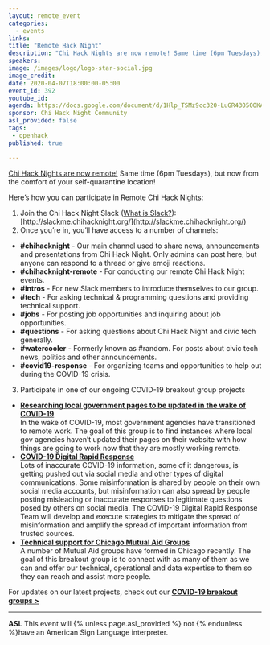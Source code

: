 ```yaml
---
layout: remote_event
categories:
  - events
links: 
title: "Remote Hack Night"
description: "Chi Hack Nights are now remote! Same time (6pm Tuesdays), but now from the comfort of your self-quarantine location! Join our Slack to participate in Remote Chi Hack Nights! We are also organizing teams to provide technincal assistance to people and groups during the COVID-19 outbreak."
speakers:
image: /images/logo/logo-star-social.jpg
image_credit:
date: 2020-04-07T18:00:00-05:00
event_id: 392
youtube_id: 
agenda: https://docs.google.com/document/d/1Hlp_TSMz9cc320-LuGR43050OKAtU2NW8_GcGJqIVYc/edit?usp=sharing
sponsor: Chi Hack Night Community
asl_provided: false
tags: 
 - openhack
published: true

---
```


[Chi Hack Nights are now remote!](/blog/2020/03/16/chi-hack-night-going-remote.html) Same time (6pm Tuesdays), but now from the comfort of your self-quarantine location!

Here’s how you can participate in Remote Chi Hack Nights:

1. Join the Chi Hack Night Slack ([What is Slack?](https://slack.com/help/articles/115004071768-What-is-Slack-)): [http://slackme.chihacknight.org/](http://slackme.chihacknight.org/)
2. Once you’re in, you’ll have access to a number of channels:
 - **#chihacknight** - Our main channel used to share news, announcements and presentations from Chi Hack Night. Only admins can post here, but anyone can respond to a thread or give emoji reactions.
 - **#chihacknight-remote** - For conducting our remote Chi Hack Night events. 
 - **#intros** - For new Slack members to introduce themselves to our group.
 - **#tech** - For asking technical & programming questions and providing technical support.
 - **#jobs** - For posting job opportunities and inquiring about job opportunities.
 - **#questions** - For asking questions about Chi Hack Night and civic tech generally.
 - **#watercooler** - Formerly known as #random. For posts about civic tech news, politics and other announcements.
 - **#covid19-response** - For organizing teams and opportunities to help out during the COVID-19 crisis.

3. Participate in one of our ongoing COVID-19 breakout group projects
 - **[Researching local government pages to be updated in the wake of COVID-19](https://github.com/chihacknight/breakout-groups/issues/202)**<br />
  In the wake of COVID-19, most government agencies have transitioned to remote work. The goal of this group is to find instances where local gov agencies haven’t updated their pages on their website with how things are going to work now that they are mostly working remote.
 - **[COVID-19 Digital Rapid Response](https://github.com/chihacknight/breakout-groups/issues/203)**<br />
  Lots of inaccurate COVID-19 information, some of it dangerous, is getting pushed out via social media and other types of digital communications. Some misinformation is shared by people on their own social media accounts, but misinformation can also spread by people posting misleading or inaccurate responses to legitimate questions posed by others on social media. The COVID-19 Digital Rapid Response Team will develop and execute strategies to mitigate the spread of misinformation and amplify the spread of important information from trusted sources.
- **[Technical support for Chicago Mutual Aid Groups](https://github.com/chihacknight/breakout-groups/issues/204)**<br />
  A number of Mutual Aid groups have formed in Chicago recently. The goal of this breakout group is to connect with as many of them as we can and offer our technical, operational and data expertise to them so they can reach and assist more people.

For updates on our latest projects, check out our **[COVID-19 breakout groups >](https://github.com/chihacknight/breakout-groups/labels/covid-19)**


---

<!-- **RSVP required** Braintree now requires all attendees to [RSVP beforehand]({{site.rsvp_url}}) by 12:00 PM (noon). Walk-ins will not be allowed! -->

**ASL** This event will {% unless page.asl_provided %} not {% endunless %}have an American Sign Language interpreter.

<!-- **Food** Food and drinks will be provided. We encourage attendees to bring their own water bottles to reduce waste. -->
